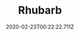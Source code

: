 ---
templateKey: blog-post
featuredpost: false
date: 2020-02-23T00:22:22.711Z
title: Rhubarb
description: The stalks are extremely tart, but make a great dessert when sweetened
type: fruit
sellPrice: 220
energy: 
health: 
featuredimage: /img/Rhubarb.png
tags:
  - Spring
  - fruit
  - Rhubarb Pie
  - jelly
  - wine
---